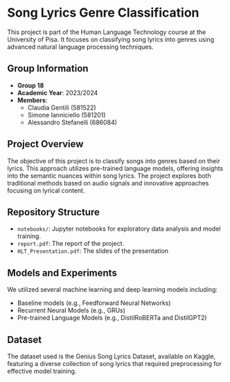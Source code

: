 # Song Lyrics Genre Classification

This project is part of the Human Language Technology course at the University of Pisa. It focuses on classifying song lyrics into genres using advanced natural language processing techniques.

## Group Information
- **Group 18**
- **Academic Year**: 2023/2024
- **Members**:
  - Claudia Gentili (581522)
  - Simone Ianniciello (581201)
  - Alessandro Stefanelli (686084)

## Project Overview

The objective of this project is to classify songs into genres based on their lyrics. This approach utilizes pre-trained language models, offering insights into the semantic nuances within song lyrics. The project explores both traditional methods based on audio signals and innovative approaches focusing on lyrical content.

## Repository Structure
- `notebooks/`: Jupyter notebooks for exploratory data analysis and model training.
- `report.pdf`: The report of the project.
- `HLT_Presentation.pdf`: The slides of the presentation
## Models and Experiments

We utilized several machine learning and deep learning models including:
- Baseline models (e.g., Feedforward Neural Networks)
- Recurrent Neural Models (e.g., GRUs)
- Pre-trained Language Models (e.g., DistilRoBERTa and DistilGPT2)

## Dataset

The dataset used is the Genius Song Lyrics Dataset, available on Kaggle, featuring a diverse collection of song lyrics that required preprocessing for effective model training.

